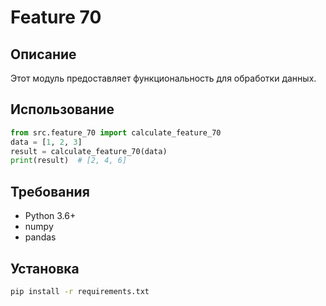 # Feature 70
## Описание
Этот модуль предоставляет функциональность для обработки данных.
## Использование
```python
from src.feature_70 import calculate_feature_70
data = [1, 2, 3]
result = calculate_feature_70(data)
print(result)  # [2, 4, 6]
```
## Требования
- Python 3.6+
- numpy
- pandas
## Установка
```bash
pip install -r requirements.txt
```